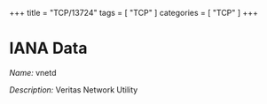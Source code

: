 +++
title = "TCP/13724"
tags = [ "TCP" ]
categories = [ "TCP" ]
+++

# IANA Data

_Name:_ vnetd

_Description:_ Veritas Network Utility

